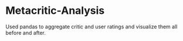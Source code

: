 # Metacritic-Analysis
Used pandas to aggregate critic and user ratings and visualize them all before and after. 

